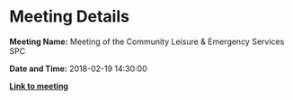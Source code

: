 # Meeting Details

**Meeting Name:** Meeting of the Community Leisure & Emergency Services SPC

**Date and Time:** 2018-02-19 14:30:00

**<a href="https://www.limerick.ie/council/whats-on/meeting-community-leisure-emergency-services-spc-1" target="_blank">Link to meeting</a>**
